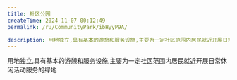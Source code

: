 ```yaml
---
title: 社区公园
createTime: 2024-11-07 00:12:49
permalink: /ru/CommunityPark/ibHyyP9A/

description: 用地独立,具有基本的游憩和服务设施,主要为一定社区范围内居民就近开展日常休闲活动服务的绿地
---
```


用地独立,具有基本的游憩和服务设施,主要为一定社区范围内居民就近开展日常休闲活动服务的绿地